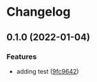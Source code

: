 # Changelog

## 0.1.0 (2022-01-04)


### Features

* adding test ([9fc9642](https://github.com/rotsmi/gh-actions/commit/9fc964218082d27e49e06afc130198f4ea5360a3))
